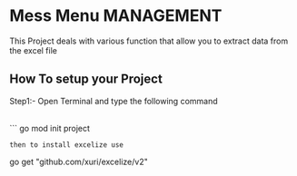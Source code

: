 <h1>Mess Menu MANAGEMENT</h1>
<p>This Project deals with various function that allow you to extract data from the excel file</p>
<h2>How To setup your Project</h2>
<p>Step1:- Open Terminal and type the following command</p>
<br>
```
go mod init project

```
then to install excelize use 
```
go get "github.com/xuri/excelize/v2"

```



